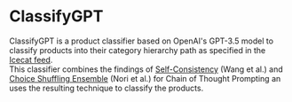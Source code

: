 # ClassifyGPT
ClassifyGPT is a product classifier based on OpenAI's GPT-3.5 model to classify products into their category hierarchy path as specified in the [Icecat feed](https://icecat.biz/).  
This classifier combines the findings of [Self-Consistency]( 	
https://doi.org/10.48550/arXiv.2203.11171) (Wang et al.) and [Choice Shuffling Ensemble]( 	
https://doi.org/10.48550/arXiv.2311.16452) (Nori et al.) for Chain of Thought Prompting an uses the resulting technique to classify the products.
